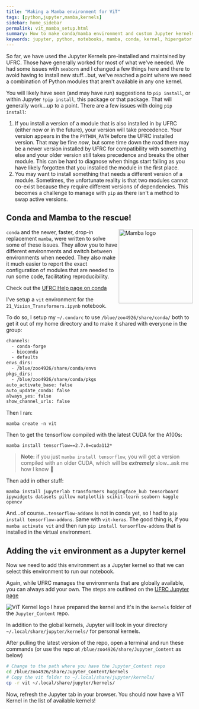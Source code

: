 ```yaml
---
title: "Making a Mamba environment for ViT"
tags: [python,jupyter,mamba,kernels]
sidebar: home_sidebar
permalink: vit_mamba_setup.html
summary: How to make conda/mamba environment and custom Jupyter kernels on HiPerGator
keywords: jupyter, python, notebooks, mamba, conda, kernel, hipergator
---
```


So far, we have used the Jupyter Kernels pre-installed and maintained by UFRC. Those have generally worked for most of what we've needed. We had some issues with `seaborn` and I changed a few things here and there to avoid having to install new stuff...but, we've reached a point where we need a combination of Python modules that aren't available in any one kernel.

You will likely have seen (and may have run) suggestions to `pip install`, or within Jupyter `!pip install`, this package or that package. That will generally work...up to a point. There are a few issues with doing `pip install`:

1. If you install a version of a module that is also installed in by UFRC (either now or in the future), your version will take precedence. Your version appears in the the `PYTHON_PATH` before the UFRC installed version. That may be fine *now*, but some time down the road there may be a newer version installed by UFRC for compatibility with something else and your older version still takes precedence and breaks the other module. This can be hard to diagnose when things start failing as you have likely forgotten that you installed the module in the first place.
1. You may want to install something that needs a different version of a module. Sometimes, the unfortunate reality is that two modules cannot co-exist because they require different versions of dependencies. This becomes a challenge to manage with `pip` as there isn't a method to swap active versions.

## Conda and Mamba to the rescue!

<img src='https://mamba.readthedocs.io/en/latest/_static/logo.png' alt='Mamba logo' width='200' align='right'>

`conda` and the newer, faster, drop-in replacement `mamba`, were written to solve some of these issues. They allow you to have different environments and switch between environments when needed. They also make it much easier to report the exact configuration of modules that are needed to run some code, facilitating reproducibility. 

Check out the [UFRC Help page on conda](https://help.rc.ufl.edu/doc/Conda)

I've setup a `vit` environment for the `21_Vision_Transformers.ipynb` notebook.

To do so, I setup my `~/.condarc` to use `/blue/zoo4926/share/conda/` both to get it out of my home directory and to make it shared with everyone in the group:

```bash
channels:
  - conda-forge
  - bioconda
  - defaults
envs_dirs:
  - /blue/zoo4926/share/conda/envs
pkgs_dirs:
  - /blue/zoo4926/share/conda/pkgs
auto_activate_base: false
auto_update_conda: false
always_yes: false
show_channel_urls: false
```

Then I ran:

`mamba create -n vit`

Then to get the tensorflow compiled with the latest CUDA for the A100s:

`mamba install tensorflow==2.7.0=cuda112*`

> **Note:** if you just `mamba install tensorflow`, you will get a version compiled with an older CUDA, which will be ***extremely*** slow...ask me how I know 🤦

Then add in other stuff:

`mamba install jupyterlab transformers huggingface_hub tensorboard ipywidgets datasets pillow matplotlib scikit-learn seaborn kaggle opencv`

And...of course...`tensorflow-addons` is not in conda yet, so I had to `pip install tensorflow-addons`. Same with `vit-keras`. The good thing is, if you `mamba activate vit` and then run `pip install tensorflow-addons` that is installed in the virtual environment.

## Adding the `vit` environment as a Jupyter kernel

Now we need to add this environment as a Jupyter kernel so that we can select this environment to run our notebook.

Again, while UFRC manages the environments that are globally available, you can always add your own. The steps are outlined on the [UFRC Jupyter page](https://help.rc.ufl.edu/doc/Jupyter_Notebooks#Personal_Kernels)

<img src='https://github.com/AIBiology/Jupyter_Content/blob/main/kernels/vit/logo-64x64.png?raw=true' alt='ViT Kernel logo' align='left'>

I have prepared the kernel and it's in the `kernels` folder of the `Jupyter_Content` repo.

In addition to the global kernels, Jupyter will look in your directory `~/.local/share/jupyter/kernels/` for personal kernels.

After pulling the latest version of the repo, open a terminal and run these commands (or use the repo at `/blue/zoo4926/share/Jupyter_Content` as below)

```bash
# Change to the path where you have the Jupyter_Content repo
cd /blue/zoo4926/share/Jupyter_Content/kernels
# Copy the vit folder to ~/.local/share/jupyter/kernels/
cp -r vit ~/.local/share/jupyter/kernels/
```

Now, refresh the Jupyter tab in your browser. You should now have a ViT Kernel in the list of available kernels!
